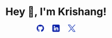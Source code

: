 <h1 align="center">Hey 👋, I'm Krishang!</h1>

<!-- Social icons section -->
<div align="center">
<a href="https://github.com/kamuikatsurgi"><img src="./assets/logo-social-github.png" width="4%" alt="Main GitHub"></a>
<img src="./assets/logo-transparent.png" width="3%" alt="space">
<a href="https://www.linkedin.com/in/krishang-shah/"><img src="./assets/logo-social-linkedin.png" width="4%" alt="LinkedIn"></a>
<img src="./assets/logo-transparent.png" width="3%" alt="space">
<a href="https://twitter.com/krishang_shah16"><img src="./assets/logo-social-twitter.png" width="4%" alt="Twitter"></a>
</div>